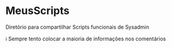 # MeusScripts
Diretório para compartilhar Scripts funcionais de Sysadmin

ℹ️ Sempre tento colocar a maioria de informações nos comentários


